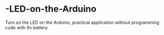 # -LED-on-the-Arduino
Turn on the LED on the Arduino, practical application without programming code with 9v battery
